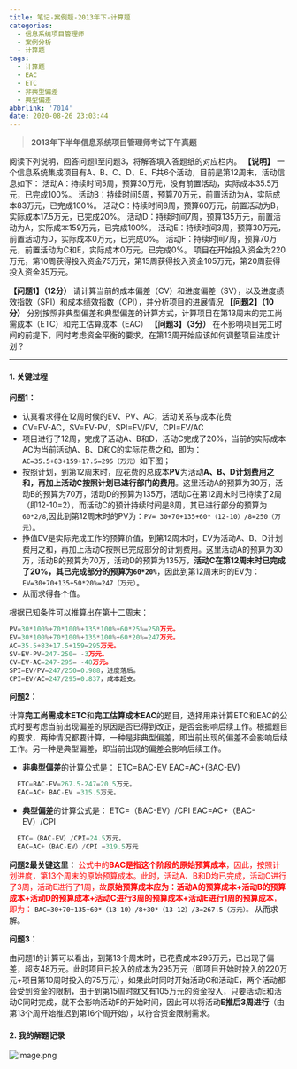 ```yaml
---
title: 笔记-案例题-2013年下-计算题
categories:
  - 信息系统项目管理师
  - 案例分析
  - 计算题
tags:
  - 计算题
  - EAC
  - ETC
  - 非典型偏差
  - 典型偏差
abbrlink: '7014'
date: 2020-08-26 23:03:44
---
```


> **2013年下半年信息系统项目管理师考试下午真题**

阅读下列说明，回答问题1至问题3，将解答填入答题纸的对应栏内。
**【说明】**
一个信息系统集成项目有A、B、C、D、E、F共6个活动，目前是第12周末，活动信息如下：
活动A：持续时间5周，预算30万元，没有前置活动，实际成本35.5万元，已完成100%。
活动B：持续时间5周，预算70万元，前置活动为A，实际成本83万元，已完成100%。
活动C：持续时间8周，预算60万元，前置活动为B，实际成本17.5万元，已完成20%。
活动D：持续时间7周，预算135万元，前置活动为A，实际成本159万元，已完成100%。
活动E：持续时间3周，预算30万元，前置活动为D，实际成本0万元，已完成0%。
活动F：持续时间7周，预算70万元，前置活动为C和E，实际成本0万元，已完成0%。
项目在开始投入资金为220万元，第10周获得投入资金75万元，第15周获得投入资金105万元，第20周获得投入资金35万元。

**【问题1】（12分）**
请计算当前的成本偏差（CV）和进度偏差（SV），以及进度绩效指数（SPI）和成本绩效指数（CPI），并分析项目的进展情况
**【问题2】（10分）**
分别按照非典型偏差和典型偏差的计算方式，计算项目在第13周末的完工尚需成本（ETC）和完工估算成本（EAC）
**【问题3】（3分）**
在不影响项目完工时间的前提下，同时考虑资金平衡的要求，在第13周开始应该如何调整项目进度计划？

<!-- more -->

---

#### 1. 关键过程

**问题1：**

- 认真看求得在12周时候的EV、PV、AC，活动关系与成本花费
- CV=EV-AC，SV=EV-PV，SPI=EV/PV，CPI=EV/AC
- 项目进行了12周，完成了活动A、B和D，活动C完成了20%，当前的实际成本AC为当前活动A、B、D和C的实际花费之和，即为：`AC=35.5+83+159+17.5=295（万元）`如下图；
- 按照计划，到第12周末时，应花费的总成本**PV**为活动**A、B、D计划费用之和，再加上活动C按照计划已进行部门的费用**。这里活动A的预算为30万，活动B的预算为70万，活动D的预算为135万，活动C在第12周末时已持续了2周（即12-10=2），而活动C的预计持续时间是8周，其已进行部分的预算为`60*2/8`,因此到第12周末时的PV为：`PV= 30+70+135+60*（12-10）/8=250（万元）`。
- 挣值EV是实际完成工作的预算价值，到第12周末时，EV为活动A、B、D计划费用之和，再加上活动C按照已完成部分的计划费用。这里活动A的预算为30万，活动B的预算为70万，活动D的预算为135万，**活动C在第12周末时已完成了20%，其已完成部分的预算为`60*20%`**，因此到第12周末时的EV为：`EV=30+70+135+50*20%=247（万元）`。
- 从而求得各个值。

根据已知条件可以推算出在第十二周末：

``` javascript
PV=30*100%+70*100%+135*100%+60*25%=250万元。
EV=30*100%+70*100%+135*100%+60*20%=247万元。
AC=35.5+83+17.5+159=295万元。
SV=EV-PV=247-250= -3万元。
CV=EV-AC=247-295= -48万元。
SPI=EV/PV=247/250=0.988，进度落后。
CPI=EV/AC=247/295=0.837，成本超支。
```

**问题2：**

计算**完工尚需成本ETC**和**完工估算成本EAC**的题目，选择用来计算ETC和EAC的公式时要考虑当前出现偏差的原因是否已得到改正，是否会影响后续工作。根据题目的要求，两种情况都要计算，一种是非典型偏差，即当前出现的偏差不会影响后续工作。另一种是典型偏差，即当前出现的偏差会影响后续工作。

- **非典型偏差**的计算公式是：
  ETC=BAC-EV
  EAC=AC+(BAC-EV)

``` javascript
  ETC=BAC-EV=267.5-247=20.5万元。
  EAC=AC+ BAC-EV =315.5万元。
```

- **典型偏差**的计算公式是：
  ETC=（BAC-EV）/CPI
  EAC=AC+（BAC-EV）/CPI

``` javascript
  ETC=（BAC-EV）/CPI=24.5万元。
  EAC=AC+（BAC-EV）/CPI =319.5万元
```

**问题2最关键这里：**
<span style='color:red'>公式中的**BAC是指这个阶段的原始预算成本**，因此，按照计划进度，第13个周末的原始预算成本。此时，活动A、B和D均已完成，活动C进行了3周，活动E进行了1周，故**原始预算成本应为：活动A的预算成本+活动B的预算成本+活动D的预算成本+活动C进行3周的预算成本+活动E进行1周的预算成本**，即为：</span>
`BAC=30+70+135+60*（13-10）/8+30*（13-12）/3=267.5（万元）。` 从而求解。

**问题3：**

由问题1的计算可以看出，到第13个周末时，已花费成本295万元，已出现了偏差，超支48万元。此时项目已投入的成本为295万元（即项目开始时投入的220万元+项目第10周时投入的75万元），如果此时同时开始活动C和活动E，两个活动都会受到资金的限制，由于到第15周时就又有105万元的资金投入，只要活动E和活动C同时完成，就不会影响活动F的开始时间，因此可以将活动**E推后3周进行**（由第13个周开始推迟到第16个周开始），以符合资金限制需求。

#### 2. 我的解题记录

![image.png](https://i.loli.net/2020/08/26/VCnr7S2fQAW9zTa.png)
